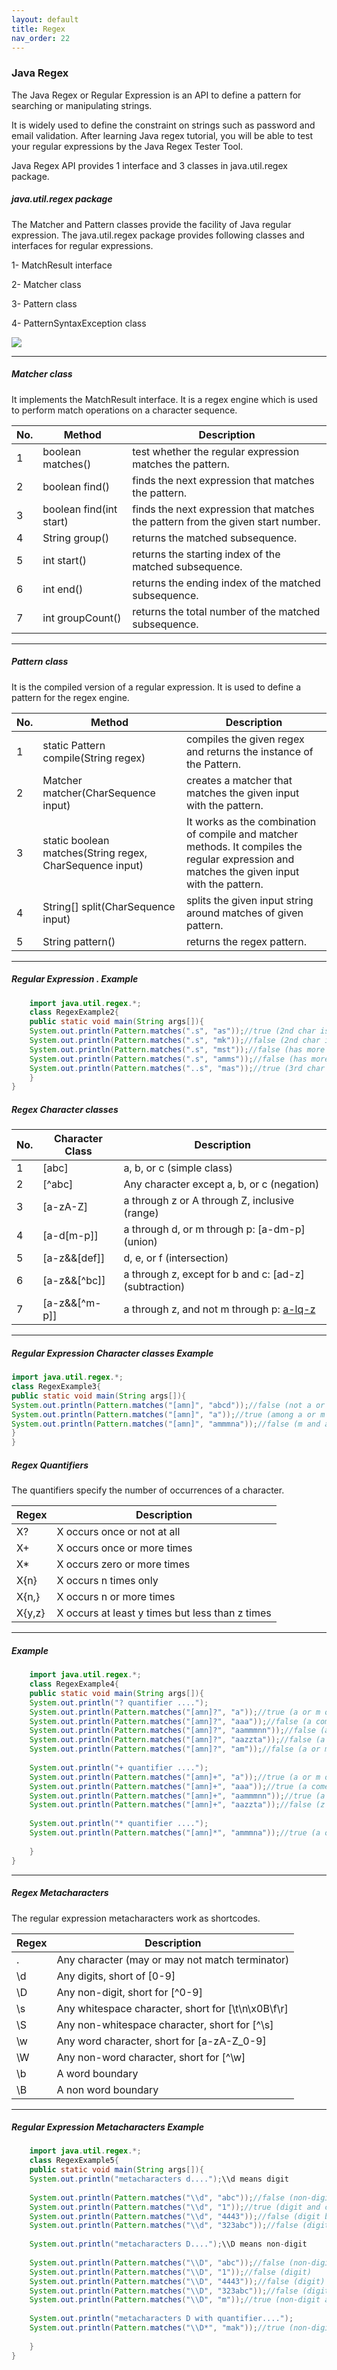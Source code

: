 ```yaml
---
layout: default
title: Regex
nav_order: 22
---
```

### Java Regex

The Java Regex or Regular Expression is an API to define a pattern for searching or manipulating strings.

It is widely used to define the constraint on strings such as password and email validation. After learning Java regex tutorial, you will be able to test your regular expressions by the Java Regex Tester Tool.

Java Regex API provides 1 interface and 3 classes in java.util.regex package.

##### java.util.regex package

The Matcher and Pattern classes provide the facility of Java regular expression. The java.util.regex package provides following classes and interfaces for regular expressions.

   1- MatchResult interface
   
   2- Matcher class
   
   3- Pattern class
   
   4- PatternSyntaxException class
   
![](https://static.javatpoint.com/images/java-regex-api.jpg)



------

##### Matcher class

It implements the MatchResult interface. It is a regex engine which is used to perform match operations on a character sequence.

|No.|	Method|	Description|
|-----|-----|--------|
|1|	boolean matches()|	test whether the regular expression matches the pattern.|
|2|	boolean find()|	finds the next expression that matches the pattern.|
|3|	boolean find(int start)|	finds the next expression that matches the pattern from the given start number.|
|4|	String group()	|returns the matched subsequence.|
|5|	int start()	|returns the starting index of the matched subsequence.|
|6|	int end()	|returns the ending index of the matched subsequence.|
|7|	int groupCount()	|returns the total number of the matched subsequence.|

-------

##### Pattern class

It is the compiled version of a regular expression. It is used to define a pattern for the regex engine.

|No.|	Method|	Description|
|-----|------|-------|
|1	|static Pattern compile(String regex)	|compiles the given regex and returns the instance of the Pattern.|
|2	|Matcher matcher(CharSequence input)|	creates a matcher that matches the given input with the pattern.|
|3	|static boolean matches(String regex, CharSequence input)|	It works as the combination of compile and matcher methods. It compiles the regular expression and matches the given input with the pattern.|
|4	|String[] split(CharSequence input)	|splits the given input string around matches of given pattern.|
|5	|String pattern()	|returns the regex pattern.|

------

##### Regular Expression . Example

```java
    import java.util.regex.*;  
    class RegexExample2{  
    public static void main(String args[]){  
    System.out.println(Pattern.matches(".s", "as"));//true (2nd char is s)  
    System.out.println(Pattern.matches(".s", "mk"));//false (2nd char is not s)  
    System.out.println(Pattern.matches(".s", "mst"));//false (has more than 2 char)  
    System.out.println(Pattern.matches(".s", "amms"));//false (has more than 2 char)  
    System.out.println(Pattern.matches("..s", "mas"));//true (3rd char is s)  
    }
}  
```

##### Regex Character classes

|No.	|Character Class|	Description|
|-----|-------|---------|
|1|	[abc]	|a, b, or c (simple class)|
|2|	[^abc]	|Any character except a, b, or c (negation)|
|3|	[a-zA-Z]|	a through z or A through Z, inclusive (range)|
|4|	[a-d[m-p]]	|a through d, or m through p: [a-dm-p] (union)|
|5|	[a-z&&[def]]|	d, e, or f (intersection)|
|6|	[a-z&&[^bc]]|	a through z, except for b and c: [ad-z] (subtraction)|
|7|	[a-z&&[^m-p]]|	a through z, and not m through p: [a-lq-z](subtraction)|



---------

##### Regular Expression Character classes Example

```java
import java.util.regex.*;  
class RegexExample3{  
public static void main(String args[]){  
System.out.println(Pattern.matches("[amn]", "abcd"));//false (not a or m or n)  
System.out.println(Pattern.matches("[amn]", "a"));//true (among a or m or n)  
System.out.println(Pattern.matches("[amn]", "ammmna"));//false (m and a comes more than once)  
}
} 
```

##### Regex Quantifiers

The quantifiers specify the number of occurrences of a character.

|Regex	|Description|
|---------|---------|
|X?	|X occurs once or not at all|
|X+	|X occurs once or more times|
|X*	|X occurs zero or more times|
|X{n}	|X occurs n times only|
|X{n,}|	X occurs n or more times|
|X{y,z}	|X occurs at least y times but less than z times|


---------

##### Example
```java
    import java.util.regex.*;  
    class RegexExample4{  
    public static void main(String args[]){  
    System.out.println("? quantifier ....");  
    System.out.println(Pattern.matches("[amn]?", "a"));//true (a or m or n comes one time)  
    System.out.println(Pattern.matches("[amn]?", "aaa"));//false (a comes more than one time)  
    System.out.println(Pattern.matches("[amn]?", "aammmnn"));//false (a m and n comes more than one time)  
    System.out.println(Pattern.matches("[amn]?", "aazzta"));//false (a comes more than one time)  
    System.out.println(Pattern.matches("[amn]?", "am"));//false (a or m or n must come one time)  
      
    System.out.println("+ quantifier ....");  
    System.out.println(Pattern.matches("[amn]+", "a"));//true (a or m or n once or more times)  
    System.out.println(Pattern.matches("[amn]+", "aaa"));//true (a comes more than one time)  
    System.out.println(Pattern.matches("[amn]+", "aammmnn"));//true (a or m or n comes more than once)  
    System.out.println(Pattern.matches("[amn]+", "aazzta"));//false (z and t are not matching pattern)  
      
    System.out.println("* quantifier ....");  
    System.out.println(Pattern.matches("[amn]*", "ammmna"));//true (a or m or n may come zero or more times)  
      
    }
}  
```

----------

##### Regex Metacharacters

The regular expression metacharacters work as shortcodes.

|Regex	|Description|
|------|--------|
|.	|Any character (may or may not match terminator)|
|\d	|Any digits, short of [0-9]|
|\D	|Any non-digit, short for [^0-9]|
|\s	|Any whitespace character, short for [\t\n\x0B\f\r]|
|\S	|Any non-whitespace character, short for [^\s]|
|\w	|Any word character, short for [a-zA-Z_0-9]|
|\W	|Any non-word character, short for [^\w]|
|\b	|A word boundary|
|\B|	A non word boundary|


---------

##### Regular Expression Metacharacters Example

```java
    import java.util.regex.*;  
    class RegexExample5{  
    public static void main(String args[]){  
    System.out.println("metacharacters d....");\\d means digit  
      
    System.out.println(Pattern.matches("\\d", "abc"));//false (non-digit)  
    System.out.println(Pattern.matches("\\d", "1"));//true (digit and comes once)  
    System.out.println(Pattern.matches("\\d", "4443"));//false (digit but comes more than once)  
    System.out.println(Pattern.matches("\\d", "323abc"));//false (digit and char)  
      
    System.out.println("metacharacters D....");\\D means non-digit  
      
    System.out.println(Pattern.matches("\\D", "abc"));//false (non-digit but comes more than once)  
    System.out.println(Pattern.matches("\\D", "1"));//false (digit)  
    System.out.println(Pattern.matches("\\D", "4443"));//false (digit)  
    System.out.println(Pattern.matches("\\D", "323abc"));//false (digit and char)  
    System.out.println(Pattern.matches("\\D", "m"));//true (non-digit and comes once)  
      
    System.out.println("metacharacters D with quantifier....");  
    System.out.println(Pattern.matches("\\D*", "mak"));//true (non-digit and may come 0 or more times)  
      
    }
}  
```




